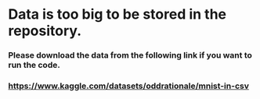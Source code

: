 # Data is too big to be stored in the repository.
### Please download the data from the following link if you want to run the code.
### https://www.kaggle.com/datasets/oddrationale/mnist-in-csv